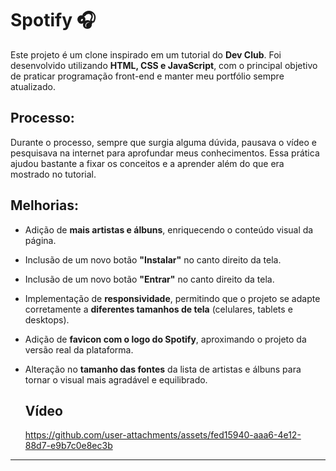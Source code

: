 # Spotify 🎧
Este projeto é um clone inspirado em um tutorial do **Dev Club**. Foi desenvolvido utilizando **HTML, CSS e JavaScript**, com o principal objetivo de praticar programação front-end e manter meu portfólio sempre atualizado.

## Processo:
Durante o processo, sempre que surgia alguma dúvida, pausava o vídeo e pesquisava na internet para aprofundar meus conhecimentos. Essa prática ajudou bastante a fixar os conceitos e a aprender além do que era mostrado no tutorial.

## Melhorias:
- Adição de **mais artistas e álbuns**, enriquecendo o conteúdo visual da página.
- Inclusão de um novo botão **"Instalar"** no canto direito da tela.
- Inclusão de um novo botão **"Entrar"** no canto direito da tela.
- Implementação de **responsividade**, permitindo que o projeto se adapte corretamente a **diferentes tamanhos de tela** (celulares, tablets e desktops).
- Adição de **favicon com o logo do Spotify**, aproximando o projeto da versão real da plataforma.
- Alteração no **tamanho das fontes** da lista de artistas e álbuns para tornar o visual mais agradável e equilibrado.

  ## Vídeo
  https://github.com/user-attachments/assets/fed15940-aaa6-4e12-88d7-e9b7c0e8ec3b

---

